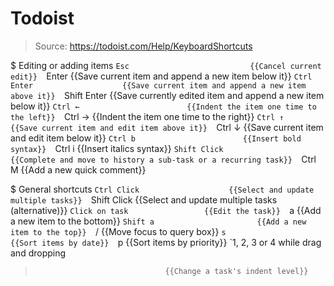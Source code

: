 # Todoist

> Source: https://todoist.com/Help/KeyboardShortcuts

$ Editing or adding items
    `Esc                           {{Cancel current edit}} 
    `Enter                         {{Save current item and append a new item below it}} 
    `Ctrl Enter                    {{Save current item and append a new item above it}} 
    `Shift Enter                   {{Save currently edited item and append a new item below it}} 
    `Ctrl ←                        {{Indent the item one time to the left}} 
    `Ctrl →                        {{Indent the item one time to the right}} 
    `Ctrl ↑                        {{Save current item and edit item above it}} 
    `Ctrl ↓                        {{Save current item and edit item below it}} 
    `Ctrl b                        {{Insert bold syntax}} 
    `Ctrl i                        {{Insert italics syntax}} 
    `Shift Click                   {{Complete and move to history a sub-task or a recurring task}} 
    `Ctrl M                        {{Add a new quick comment}} 

$ General shortcuts
    `Ctrl Click                    {{Select and update multiple tasks}} 
    `Shift Click                   {{Select and update multiple tasks (alternative)}} 
    `Click on task                 {{Edit the task}} 
    `a                             {{Add a new item to the bottom}} 
    `Shift a                       {{Add a new item to the top}} 
    `/                             {{Move focus to query box}} 
    `s                             {{Sort items by date}} 
    `p                             {{Sort items by priority}} 
    `1, 2, 3 or 4 while drag and dropping
>                                  {{Change a task's indent level}} 

